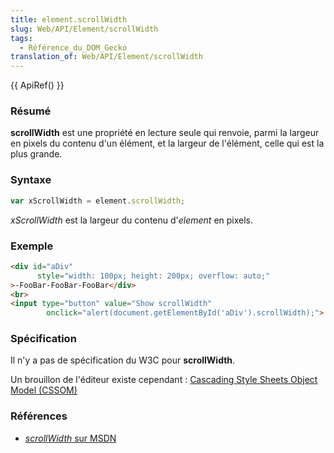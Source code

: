 ```yaml
---
title: element.scrollWidth
slug: Web/API/Element/scrollWidth
tags:
  - Référence_du_DOM_Gecko
translation_of: Web/API/Element/scrollWidth
---
```


{{ ApiRef() }}

### Résumé

**scrollWidth** est une propriété en lecture seule qui renvoie, parmi la largeur en pixels du contenu d'un élément, et la largeur de l'élément, celle qui est la plus grande.

### Syntaxe

```js
var xScrollWidth = element.scrollWidth;
```

_xScrollWidth_ est la largeur du contenu d'_element_ en pixels.

### Exemple

```html
<div id="aDiv"
      style="width: 100px; height: 200px; overflow: auto;"
>-FooBar-FooBar-FooBar</div>
<br>
<input type="button" value="Show scrollWidth"
        onclick="alert(document.getElementById('aDiv').scrollWidth);">
```

### Spécification

Il n'y a pas de spécification du W3C pour **scrollWidth**.

Un brouillon de l'éditeur existe cependant&nbsp;: [Cascading Style Sheets Object Model (CSSOM)](http://dev.w3.org/cvsweb/~checkout~/csswg/cssom/Overview.src.html)

### Références

- [_scrollWidth_
  sur MSDN](http://msdn.microsoft.com/workshop/author/dhtml/reference/properties/scrollwidth.asp)
